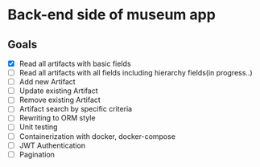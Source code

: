 # Back-end side of museum app

## Goals

- [X] Read all artifacts with basic fields
- [ ] Read all artifacts with all fields including hierarchy fields(in progress..) 
- [ ] Add new Artifact
- [ ] Update existing Artifact
- [ ] Remove existing Artifact
- [ ] Artifact search by specific criteria
- [ ] Rewriting to ORM style
- [ ] Unit testing
- [ ] Containerization with docker, docker-compose
- [ ] JWT Authentication
- [ ] Pagination

